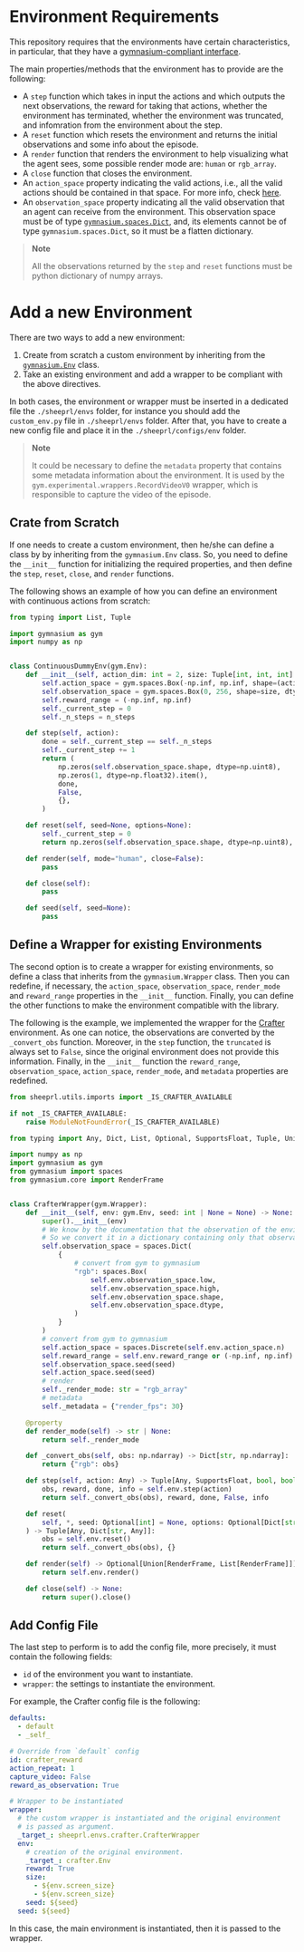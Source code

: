 # Environment Requirements
This repository requires that the environments have certain characteristics, in particular, that they have a [gymnasium-compliant interface](https://gymnasium.farama.org/api/env/).

The main properties/methods that the environment has to provide are the following:
* A `step` function which takes in input the actions and which outputs the next observations, the reward for taking that actions, whether the environment has terminated, whether the environment was truncated, and infomration from the environment about the step.
* A `reset` function which resets the environment and returns the initial observations and some info about the episode.
* A `render` function that renders the environment to help visualizing what the agent sees, some possible render mode are: `human` or `rgb_array`.
* A `close` function that closes the environment.
* An `action_space` property indicating the valid actions, i.e., all the valid actions should be contained in that space. For more info, check [here](https://gymnasium.farama.org/api/spaces/fundamental/).
* An `observation_space` property indicating all the valid observation that an agent can receive from the environment. This observation space must be of type [`gymnasium.spaces.Dict`](https://gymnasium.farama.org/api/spaces/composite/#gymnasium.spaces.Dict), and, its elements cannot be of type `gymnasium.spaces.Dict`, so it must be a flatten dictionary.

> **Note**
>
> All the observations returned by the `step` and `reset` functions must be python dictionary of numpy arrays.

# Add a new Environment
There are two ways to add a new environment:
1. Create from scratch a custom environment by inheriting from the [`gymnasium.Env`](https://gymnasium.farama.org/api/env/#gymnasium-env) class.
2. Take an existing environment and add a wrapper to be compliant with the above directives.

In both cases, the environment or wrapper must be inserted in a dedicated file the `./sheeprl/envs` folder, for instance you should add the `custom_env.py` file in `./sheeprl/envs` folder.
After that, you have to create a new config file and place it in the `./sheeprl/configs/env` folder.

> **Note**
>
> It could be necessary to define the `metadata` property that contains some metadata information about the environment. It is used by the `gym.experimental.wrappers.RecordVideoV0` wrapper, which is responsible to capture the video of the episode.

## Crate from Scratch
If one needs to create a custom environment, then he/she can define a class by by inheriting from the `gymnasium.Env` class. So, you need to define the `__init__` function for initializing the required properties, and then define the `step`, `reset`, `close`, and `render` functions.

The following shows an example of how you can define an environment with continuous actions from scratch:
```python
from typing import List, Tuple

import gymnasium as gym
import numpy as np


class ContinuousDummyEnv(gym.Env):
    def __init__(self, action_dim: int = 2, size: Tuple[int, int, int] = (3, 64, 64), n_steps: int = 128):
        self.action_space = gym.spaces.Box(-np.inf, np.inf, shape=(action_dim,))
        self.observation_space = gym.spaces.Box(0, 256, shape=size, dtype=np.uint8)
        self.reward_range = (-np.inf, np.inf)
        self._current_step = 0
        self._n_steps = n_steps

    def step(self, action):
        done = self._current_step == self._n_steps
        self._current_step += 1
        return (
            np.zeros(self.observation_space.shape, dtype=np.uint8),
            np.zeros(1, dtype=np.float32).item(),
            done,
            False,
            {},
        )

    def reset(self, seed=None, options=None):
        self._current_step = 0
        return np.zeros(self.observation_space.shape, dtype=np.uint8), {}

    def render(self, mode="human", close=False):
        pass

    def close(self):
        pass

    def seed(self, seed=None):
        pass
```

## Define a Wrapper for existing Environments
The second option is to create a wrapper for existing environments, so define a class that inherits from the `gymnasium.Wrapper` class.
Then you can redefine, if necessary, the `action_space`, `observation_space`, `render_mode` and `reward_range` properties in the `__init__` function.
Finally, you can define the other functions to make the environment compatible with the library.

The following is the example, we implemented the wrapper for the [Crafter](https://github.com/danijar/crafter) environment. As one can notice, the observations are converted by the `_convert_obs` function. Moreover, in the `step` function, the `truncated` is always set to `False`, since the original environment does not provide this information. Finally, in the `__init__` function the `reward_range`, `observation_space`, `action_space`, `render_mode`, and `metadata` properties are redefined.
```python
from sheeprl.utils.imports import _IS_CRAFTER_AVAILABLE

if not _IS_CRAFTER_AVAILABLE:
    raise ModuleNotFoundError(_IS_CRAFTER_AVAILABLE)

from typing import Any, Dict, List, Optional, SupportsFloat, Tuple, Union

import numpy as np
import gymnasium as gym
from gymnasium import spaces
from gymnasium.core import RenderFrame


class CrafterWrapper(gym.Wrapper):
    def __init__(self, env: gym.Env, seed: int | None = None) -> None:
        super().__init__(env)
        # We know by the documentation that the observation of the environment is a single image.
        # So we convert it in a dictionary containing only that observation. 
        self.observation_space = spaces.Dict(
            {
                # convert from gym to gymnasium
                "rgb": spaces.Box(
                    self.env.observation_space.low,
                    self.env.observation_space.high,
                    self.env.observation_space.shape,
                    self.env.observation_space.dtype,
                )
            }
        )
        # convert from gym to gymnasium
        self.action_space = spaces.Discrete(self.env.action_space.n)
        self.reward_range = self.env.reward_range or (-np.inf, np.inf)
        self.observation_space.seed(seed)
        self.action_space.seed(seed)
        # render
        self._render_mode: str = "rgb_array"
        # metadata
        self._metadata = {"render_fps": 30}

    @property
    def render_mode(self) -> str | None:
        return self._render_mode

    def _convert_obs(self, obs: np.ndarray) -> Dict[str, np.ndarray]:
        return {"rgb": obs}

    def step(self, action: Any) -> Tuple[Any, SupportsFloat, bool, bool, Dict[str, Any]]:
        obs, reward, done, info = self.env.step(action)
        return self._convert_obs(obs), reward, done, False, info

    def reset(
        self, *, seed: Optional[int] = None, options: Optional[Dict[str, Any]] = None
    ) -> Tuple[Any, Dict[str, Any]]:
        obs = self.env.reset()
        return self._convert_obs(obs), {}

    def render(self) -> Optional[Union[RenderFrame, List[RenderFrame]]]:
        return self.env.render()

    def close(self) -> None:
        return super().close()
```

## Add Config File
The last step to perform is to add the config file, more precisely, it must contain the following fields:
* `id` of the environment you want to instantiate.
* `wrapper`: the settings to instantiate the environment.

For example, the Crafter config file is the following:
```yaml
defaults:
  - default
  - _self_

# Override from `default` config
id: crafter_reward
action_repeat: 1
capture_video: False
reward_as_observation: True

# Wrapper to be instantiated
wrapper:
  # the custom wrapper is instantiated and the original environment
  # is passed as argument.
  _target_: sheeprl.envs.crafter.CrafterWrapper
  env:
    # creation of the original environment.
    _target_: crafter.Env
    reward: True
    size: 
      - ${env.screen_size}
      - ${env.screen_size}
    seed: ${seed}
  seed: ${seed}
```
In this case, the main environment is instantiated, then it is passed to the wrapper.